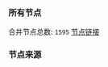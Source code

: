 ### 所有节点
合并节点总数: `1595`
[节点链接](https://raw.githubusercontent.com/rzhy1/11/master/sub/sub_merge_base64.txt)

### 节点来源